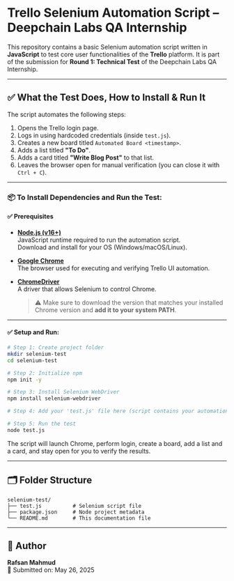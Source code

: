 # Trello Selenium Automation Script – Deepchain Labs QA Internship

This repository contains a basic Selenium automation script written in **JavaScript** to test core user functionalities of the **Trello** platform. It is part of the submission for **Round 1: Technical Test** of the Deepchain Labs QA Internship.

---

## ✅ What the Test Does, How to Install & Run It

The script automates the following steps:

1. Opens the Trello login page.
2. Logs in using hardcoded credentials (inside `test.js`).
3. Creates a new board titled `Automated Board <timestamp>`.
4. Adds a list titled **"To Do"**.
5. Adds a card titled **"Write Blog Post"** to that list.
6. Leaves the browser open for manual verification (you can close it with `Ctrl + C`).

---

### 📦 To Install Dependencies and Run the Test:

#### ✅ Prerequisites

- **[Node.js (v16+)](https://nodejs.org/en/download/)**  
  JavaScript runtime required to run the automation script.  
  Download and install for your OS (Windows/macOS/Linux).

- **[Google Chrome](https://www.google.com/chrome/)**  
  The browser used for executing and verifying Trello UI automation.

- **[ChromeDriver](https://chromedriver.chromium.org/downloads)**  
  A driver that allows Selenium to control Chrome.  
  > ⚠️ Make sure to download the version that matches your installed Chrome version and **add it to your system PATH**.

---

#### ✅ Setup and Run:
```bash
# Step 1: Create project folder
mkdir selenium-test
cd selenium-test

# Step 2: Initialize npm
npm init -y

# Step 3: Install Selenium WebDriver
npm install selenium-webdriver

# Step 4: Add your 'test.js' file here (script contains your automation)

# Step 5: Run the test
node test.js
```

The script will launch Chrome, perform login, create a board, add a list and a card, and stay open for you to verify the results.

---

## 🗂 Folder Structure

```
selenium-test/
├── test.js          # Selenium script file
├── package.json     # Node project metadata
└── README.md        # This documentation file
```

---

## 👤 Author

**Rafsan Mahmud**  
📅 Submitted on: May 26, 2025  
